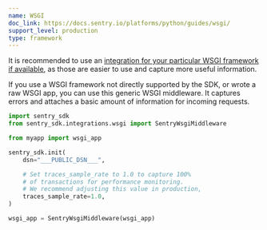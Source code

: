 ```yaml
---
name: WSGI
doc_link: https://docs.sentry.io/platforms/python/guides/wsgi/
support_level: production
type: framework
---
```


It is recommended to use an [integration for your particular WSGI framework if available](/platforms/python/#web-frameworks), as those are easier to use and capture more useful information.

If you use a WSGI framework not directly supported by the SDK, or wrote a raw WSGI app, you can use this generic WSGI middleware. It captures errors and attaches a basic amount of information for incoming requests.

```python
import sentry_sdk
from sentry_sdk.integrations.wsgi import SentryWsgiMiddleware

from myapp import wsgi_app

sentry_sdk.init(
    dsn="___PUBLIC_DSN___",

    # Set traces_sample_rate to 1.0 to capture 100%
    # of transactions for performance monitoring.
    # We recommend adjusting this value in production,
    traces_sample_rate=1.0,
)

wsgi_app = SentryWsgiMiddleware(wsgi_app)
```
